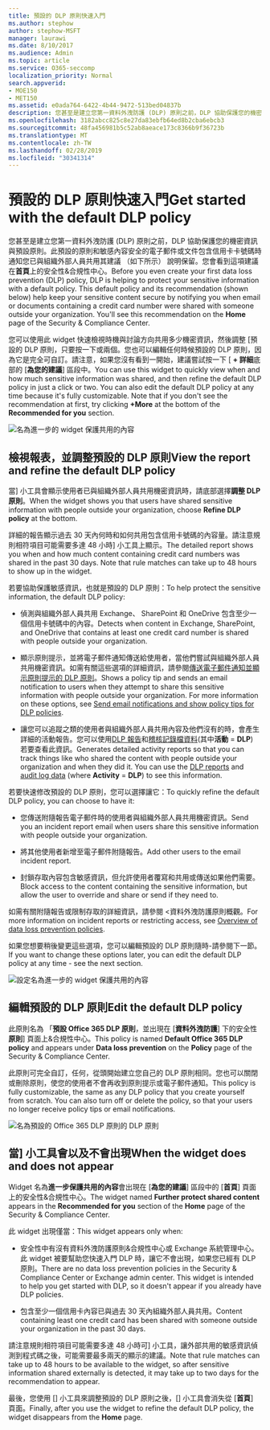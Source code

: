 ```yaml
---
title: 預設的 DLP 原則快速入門
ms.author: stephow
author: stephow-MSFT
manager: laurawi
ms.date: 8/10/2017
ms.audience: Admin
ms.topic: article
ms.service: O365-seccomp
localization_priority: Normal
search.appverid:
- MOE150
- MET150
ms.assetid: e0ada764-6422-4b44-9472-513bed04837b
description: 您甚至是建立您第一資料外洩防護 (DLP) 原則之前，DLP 協助保護您的機密資訊與預設原則。此預設的原則和敏感內容安全的電子郵件或文件包含信用卡卡號碼時通知您已與組織外部人員共用其建議 （如下所示） 說明保留。
ms.openlocfilehash: 3182abcc825c8e27da83ebfb64ed8b2cba6ebcb3
ms.sourcegitcommit: 48fa456981b5c52ab8aeace173c8366b9f36723b
ms.translationtype: MT
ms.contentlocale: zh-TW
ms.lasthandoff: 02/28/2019
ms.locfileid: "30341314"
---
```

# <a name="get-started-with-the-default-dlp-policy"></a><span data-ttu-id="7d652-104">預設的 DLP 原則快速入門</span><span class="sxs-lookup"><span data-stu-id="7d652-104">Get started with the default DLP policy</span></span>

<span data-ttu-id="7d652-p102">您甚至是建立您第一資料外洩防護 (DLP) 原則之前，DLP 協助保護您的機密資訊與預設原則。此預設的原則和敏感內容安全的電子郵件或文件包含信用卡卡號碼時通知您已與組織外部人員共用其建議 （如下所示） 說明保留。您會看到這項建議在**首頁**上的安全性&amp;合規性中心。</span><span class="sxs-lookup"><span data-stu-id="7d652-p102">Before you even create your first data loss prevention (DLP) policy, DLP is helping to protect your sensitive information with a default policy. This default policy and its recommendation (shown below) help keep your sensitive content secure by notifying you when email or documents containing a credit card number were shared with someone outside your organization. You'll see this recommendation on the **Home** page of the Security &amp; Compliance Center.</span></span> 
  
<span data-ttu-id="7d652-p103">您可以使用此 widget 快速檢視時機與討論方向共用多少機密資訊，然後調整 [預設的 DLP 原則，只要按一下或兩個。您也可以編輯任何時候預設的 DLP 原則，因為它是完全可自訂。請注意，如果您沒有看到一開始，建議嘗試按一下 [ **+ 詳細**底部的 [**為您的建議**] 區段中。</span><span class="sxs-lookup"><span data-stu-id="7d652-p103">You can use this widget to quickly view when and how much sensitive information was shared, and then refine the default DLP policy in just a click or two. You can also edit the default DLP policy at any time because it's fully customizable. Note that if you don't see the recommendation at first, try clicking **+More** at the bottom of the **Recommended for you** section.</span></span> 
  
![名為進一步的 widget 保護共用的內容](media/2bae6dbc-cc92-4f35-b54c-c36e60226b5b.png)
  
## <a name="view-the-report-and-refine-the-default-dlp-policy"></a><span data-ttu-id="7d652-112">檢視報表，並調整預設的 DLP 原則</span><span class="sxs-lookup"><span data-stu-id="7d652-112">View the report and refine the default DLP policy</span></span>

<span data-ttu-id="7d652-113">當] 小工具會顯示使用者已與組織外部人員共用機密資訊時，請底部選擇**調整 DLP 原則**。</span><span class="sxs-lookup"><span data-stu-id="7d652-113">When the widget shows you that users have shared sensitive information with people outside your organization, choose **Refine DLP policy** at the bottom.</span></span> 
  
<span data-ttu-id="7d652-p104">詳細的報告顯示過去 30 天內何時和如何共用包含信用卡號碼的內容量。請注意規則相符項目可能需要多達 48 小時] 小工具上顯示。</span><span class="sxs-lookup"><span data-stu-id="7d652-p104">The detailed report shows you when and how much content containing credit card numbers was shared in the past 30 days. Note that rule matches can take up to 48 hours to show up in the widget.</span></span>
  
<span data-ttu-id="7d652-116">若要協助保護敏感資訊，也就是預設的 DLP 原則：</span><span class="sxs-lookup"><span data-stu-id="7d652-116">To help protect the sensitive information, the default DLP policy:</span></span>
  
- <span data-ttu-id="7d652-117">偵測與組織外部人員共用 Exchange、 SharePoint 和 OneDrive 包含至少一個信用卡號碼中的內容。</span><span class="sxs-lookup"><span data-stu-id="7d652-117">Detects when content in Exchange, SharePoint, and OneDrive that contains at least one credit card number is shared with people outside your organization.</span></span>
    
- <span data-ttu-id="7d652-p105">顯示原則提示，並將電子郵件通知傳送給使用者，當他們嘗試與組織外部人員共用機密資訊。如需有關這些選項的詳細資訊，請參閱[傳送電子郵件通知並顯示原則提示的 DLP 原則](use-notifications-and-policy-tips.md)。</span><span class="sxs-lookup"><span data-stu-id="7d652-p105">Shows a policy tip and sends an email notification to users when they attempt to share this sensitive information with people outside your organization. For more information on these options, see [Send email notifications and show policy tips for DLP policies](use-notifications-and-policy-tips.md).</span></span>
    
- <span data-ttu-id="7d652-p106">讓您可以追蹤之類的使用者與組織外部人員共用內容及他們沒有的時，會產生詳細的活動報告。您可以使用[DLP 報告](view-the-dlp-reports.md)和[稽核記錄檔資料](search-the-audit-log-in-security-and-compliance.md)(其中**活動** = **DLP**) 若要查看此資訊。</span><span class="sxs-lookup"><span data-stu-id="7d652-p106">Generates detailed activity reports so that you can track things like who shared the content with people outside your organization and when they did it. You can use the [DLP reports](view-the-dlp-reports.md) and [audit log data](search-the-audit-log-in-security-and-compliance.md) (where **Activity** = **DLP**) to see this information.</span></span>
    
<span data-ttu-id="7d652-122">若要快速修改預設的 DLP 原則，您可以選擇讓它：</span><span class="sxs-lookup"><span data-stu-id="7d652-122">To quickly refine the default DLP policy, you can choose to have it:</span></span>
  
- <span data-ttu-id="7d652-123">您傳送附隨報告電子郵件時的使用者與組織外部人員共用機密資訊。</span><span class="sxs-lookup"><span data-stu-id="7d652-123">Send you an incident report email when users share this sensitive information with people outside your organization.</span></span>
    
- <span data-ttu-id="7d652-124">將其他使用者新增至電子郵件附隨報告。</span><span class="sxs-lookup"><span data-stu-id="7d652-124">Add other users to the email incident report.</span></span>
    
- <span data-ttu-id="7d652-125">封鎖存取內容包含敏感資訊，但允許使用者覆寫和共用或傳送如果他們需要。</span><span class="sxs-lookup"><span data-stu-id="7d652-125">Block access to the content containing the sensitive information, but allow the user to override and share or send if they need to.</span></span>
    
<span data-ttu-id="7d652-126">如需有關附隨報告或限制存取的詳細資訊，請參閱 <<c0>資料外洩防護原則概觀。</span><span class="sxs-lookup"><span data-stu-id="7d652-126">For more information on incident reports or restricting access, see [Overview of data loss prevention policies](data-loss-prevention-policies.md).</span></span>
  
<span data-ttu-id="7d652-127">如果您想要稍後變更這些選項，您可以編輯預設的 DLP 原則隨時-請參閱下一節。</span><span class="sxs-lookup"><span data-stu-id="7d652-127">If you want to change these options later, you can edit the default DLP policy at any time - see the next section.</span></span>
  
![設定名為進一步的 widget 保護共用的內容](media/dad30a84-2715-4c0a-a5c5-44d85492363e.png)
  
## <a name="edit-the-default-dlp-policy"></a><span data-ttu-id="7d652-129">編輯預設的 DLP 原則</span><span class="sxs-lookup"><span data-stu-id="7d652-129">Edit the default DLP policy</span></span>

<span data-ttu-id="7d652-130">此原則名為 「**預設 Office 365 DLP 原則**，並出現在 [**資料外洩防護**] 下的安全性**原則**] 頁面上&amp;合規性中心。</span><span class="sxs-lookup"><span data-stu-id="7d652-130">This policy is named **Default Office 365 DLP policy** and appears under **Data loss prevention** on the **Policy** page of the Security &amp; Compliance Center.</span></span> 
  
<span data-ttu-id="7d652-p107">此原則可完全自訂，任何，從頭開始建立您自己的 DLP 原則相同。您也可以關閉或刪除原則，使您的使用者不會再收到原則提示或電子郵件通知。</span><span class="sxs-lookup"><span data-stu-id="7d652-p107">This policy is fully customizable, the same as any DLP policy that you create yourself from scratch. You can also turn off or delete the policy, so that your users no longer receive policy tips or email notifications.</span></span>
  
![名為預設的 Office 365 DLP 原則的 DLP 原則](media/260731e8-4d57-4c98-abec-07b052ec48d5.png)
  
## <a name="when-the-widget-does-and-does-not-appear"></a><span data-ttu-id="7d652-134">當] 小工具會以及不會出現</span><span class="sxs-lookup"><span data-stu-id="7d652-134">When the widget does and does not appear</span></span>

<span data-ttu-id="7d652-135">Widget 名為**進一步保護共用的內容**會出現在 [**為您的建議**] 區段中的 [**首頁**] 頁面上的安全性&amp;合規性中心。</span><span class="sxs-lookup"><span data-stu-id="7d652-135">The widget named **Further protect shared content** appears in the **Recommended for you** section of the **Home** page of the Security &amp; Compliance Center.</span></span> 
  
<span data-ttu-id="7d652-136">此 widget 出現僅當：</span><span class="sxs-lookup"><span data-stu-id="7d652-136">This widget appears only when:</span></span>
  
- <span data-ttu-id="7d652-p108">安全性中有沒有資料外洩防護原則&amp;合規性中心或 Exchange 系統管理中心。此 widget 被要幫助您快速入門 DLP 時，讓它不會出現，如果您已經有 DLP 原則。</span><span class="sxs-lookup"><span data-stu-id="7d652-p108">There are no data loss prevention policies in the Security &amp; Compliance Center or Exchange admin center. This widget is intended to help you get started with DLP, so it doesn't appear if you already have DLP policies.</span></span>
    
- <span data-ttu-id="7d652-139">包含至少一個信用卡內容已與過去 30 天內組織外部人員共用。</span><span class="sxs-lookup"><span data-stu-id="7d652-139">Content containing least one credit card has been shared with someone outside your organization in the past 30 days.</span></span>
    
<span data-ttu-id="7d652-140">請注意規則相符項目可能需要多達 48 小時可] 小工具，讓外部共用的敏感資訊偵測到程式碼之後，可能需要最多兩天的顯示的建議。</span><span class="sxs-lookup"><span data-stu-id="7d652-140">Note that rule matches can take up to 48 hours to be available to the widget, so after sensitive information shared externally is detected, it may take up to two days for the recommendation to appear.</span></span>
  
<span data-ttu-id="7d652-141">最後，您使用 [] 小工具來調整預設的 DLP 原則之後，[] 小工具會消失從 [**首頁**] 頁面。</span><span class="sxs-lookup"><span data-stu-id="7d652-141">Finally, after you use the widget to refine the default DLP policy, the widget disappears from the **Home** page.</span></span> 
  

